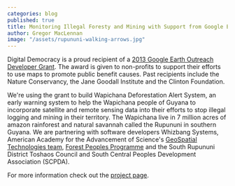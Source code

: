 ```yaml
---
categories: blog
published: true
title: Monitoring Illegal Foresty and Mining with Support from Google Earth Outreach
author: Gregor MacLennan
image: "/assets/rupununi-walking-arrows.jpg"
---
```


Digital Democracy is a proud recipient of a [2013 Google Earth Outreach Developer Grant](http://www.google.com/earth/outreach/grants/developer/index.html). The award is given to non-profits to support their efforts to use maps to promote public benefit causes. Past recipients include the Nature Conservancy, the Jane Goodall Institute and the Clinton Foundation.

We're using the grant to build Wapichana Deforestation Alert System, an early warning system to help the Wapichana people of Guyana to incorporate satellite and remote sensing data into their efforts to stop illegal logging and mining in their territory. The Wapichana live in 7 million acres of amazon rainforest and natural savannah called the Rupununi in southern Guyana. We are partnering with software developers Whizbang Systems, American Academy for the Advancement of Science's [GeoSpatial Technologies team](shr.aaas.org/geotech/flaring.shtml), [Forest Peoples Programme](http://www.forestpeoples.org/) and the South Rupununi District Toshaos Council and South Central Peoples Development Association (SCPDA).

For more information check out the [project page](http://www.digital-democracy.org/ourwork/guyana/).
